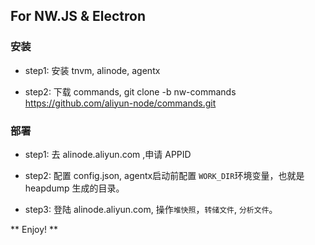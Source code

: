 ## For NW.JS & Electron


### 安装
* step1: 安装 tnvm, alinode, agentx

* step2: 下载 commands, git clone -b nw-commands https://github.com/aliyun-node/commands.git 


### 部署
* step1: 去 alinode.aliyun.com ,申请 APPID

* step2: 配置 config.json,  agentx启动前配置 `WORK_DIR`环境变量，也就是 heapdump 生成的目录。

* step3: 登陆 alinode.aliyun.com, 操作`堆快照`，`转储文件`, `分析文件`。
 
 ** Enjoy! **


